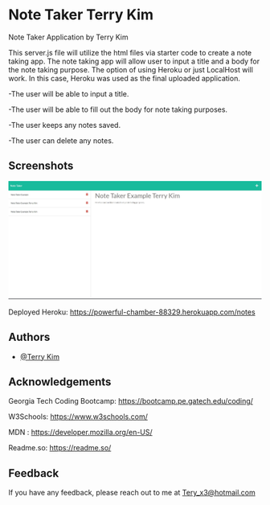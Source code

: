 
# Note Taker Terry Kim
Note Taker Application by Terry Kim

This server.js file will utilize the html files via starter code to create a note taking app. The note taking app will allow user to input a title and a body for the note taking purpose.
 The option of using Heroku or just LocalHost will work. In this case, Heroku was used as the final uploaded application.

-The user will be able to input a title.

-The user will be able to fill out the body for note taking purposes.

-The user keeps any notes saved. 

-The user can delete any notes.

## Screenshots

![App Screenshot](./deployexample.JPG)

Deployed Heroku: https://powerful-chamber-88329.herokuapp.com/notes


## Authors

- [@Terry Kim](https://github.com/TeryKing)


## Acknowledgements

Georgia Tech Coding Bootcamp: https://bootcamp.pe.gatech.edu/coding/

W3Schools: https://www.w3schools.com/

MDN : https://developer.mozilla.org/en-US/

Readme.so: https://readme.so/


## Feedback

If you have any feedback, please reach out to me at Tery_x3@hotmail.com

